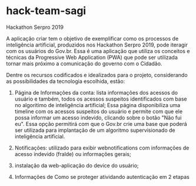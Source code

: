 # hack-team-sagi
Hackathon Serpro 2019

A aplicação criar tem o objetivo de exemplificar como os processos de inteligência artificial, produzidos nos Hackathon Serpro 2019, pode iteragir com os usuários do Gov.br. Essa é uma aplicação que utiliza os conceitos e técnicas da Progressive Web Application (PWA) que pode ser utilizada tornar mais próximo a comunicação do governo com o Cidadão.

Dentre os recursos codificados e idealizados para o projeto, considerando as possibilidades da tecnologia escolhida, estão:
1) Página de Informações da conta: lista informações dos acessos do usuário e também, todos os acessos suspeitos identificados com base no algoritimo de inteligência artificial; Essa página disponibiliza uma timeline com os acessos suspeitos do usuário e permite com que ele possa  informar um acesso indevido, clicando sobre o botão "Não fui eu". Essa opção permitirá com que o Gov.br crie uma base que poderá ser utilizada para implantação de um algoritmo supervisionado de inteligência artificial.

2) Notificações: utilizado para exibir webnotifications com informações de acesso indevido (fralde) ou informações gerais;

3) instalação da web-aplicação do device do usuário;

4) Informações de Como se proteger atividando autenticação em 2 etapas
